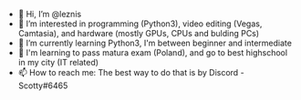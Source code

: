 - 👋 Hi, I’m @leznis
- 👀 I’m interested in programming (Python3), video editing (Vegas, Camtasia), and hardware (mostly GPUs, CPUs and bulding PCs) 
- 🌱 I’m currently learning Python3, I'm between beginner and intermediate
- 💞️ I'm learning to pass matura exam (Poland), and go to best highschool in my city (IT related)
- 📫 How to reach me: The best way to do that is by Discord - Scotty#6465

<!---
leznis/leznis is a ✨ special ✨ repository because its `README.md` (this file) appears on your GitHub profile.
You can click the Preview link to take a look at your changes.
--->
